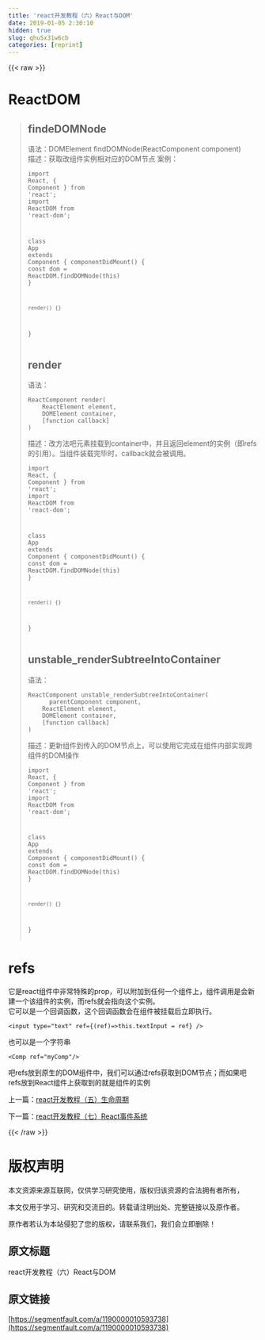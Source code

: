 ```yaml
---
title: 'react开发教程（六）React与DOM' 
date: 2019-01-05 2:30:10
hidden: true
slug: qhu5x31w6cb
categories: [reprint]
---
```


{{< raw >}}

                    
<h1 id="articleHeader0">ReactDOM</h1>
<blockquote>
<h2 id="articleHeader1">findeDOMNode</h2>
<p>语法：DOMElement findDOMNode(ReactComponent component)<br>描述：获取改组件实例相对应的DOM节点 案例：</p>
<div class="widget-codetool" style="display:none;">
      <div class="widget-codetool--inner">
      <span class="selectCode code-tool" data-toggle="tooltip" data-placement="top" title="" data-original-title="全选"></span>
      <span type="button" class="copyCode code-tool" data-toggle="tooltip" data-placement="top" data-clipboard-text="import React, { Component } from 'react';
import ReactDOM from 'react-dom';

class App extends Component {
    componentDidMount() {
        const dom = ReactDOM.findDOMNode(this)
    }
    
    render() {}
}
" title="" data-original-title="复制"></span>
      <span type="button" class="saveToNote code-tool" data-toggle="tooltip" data-placement="top" title="" data-original-title="放进笔记"></span>
      </div>
      </div><pre class="hljs scala"><code><span class="hljs-keyword">import</span> <span class="hljs-type">React</span>, { <span class="hljs-type">Component</span> } from <span class="hljs-symbol">'reac</span>t';
<span class="hljs-keyword">import</span> <span class="hljs-type">ReactDOM</span> from <span class="hljs-symbol">'react</span>-dom';

<span class="hljs-class"><span class="hljs-keyword">class</span> <span class="hljs-title">App</span> <span class="hljs-keyword">extends</span> <span class="hljs-title">Component</span> </span>{
    componentDidMount() {
        const dom = <span class="hljs-type">ReactDOM</span>.findDOMNode(<span class="hljs-keyword">this</span>)
    }
    
    render() {}
}
</code></pre>
<h2 id="articleHeader2">render</h2>
<p>语法：</p>
<div class="widget-codetool" style="display:none;">
      <div class="widget-codetool--inner">
      <span class="selectCode code-tool" data-toggle="tooltip" data-placement="top" title="" data-original-title="全选"></span>
      <span type="button" class="copyCode code-tool" data-toggle="tooltip" data-placement="top" data-clipboard-text="ReactComponent render(
    ReactElement element,
    DOMElement container,
    [function callback]
)" title="" data-original-title="复制"></span>
      <span type="button" class="saveToNote code-tool" data-toggle="tooltip" data-placement="top" title="" data-original-title="放进笔记"></span>
      </div>
      </div><pre class="hljs livecodeserver"><code>ReactComponent render(
    ReactElement <span class="hljs-keyword">element</span>,
    DOMElement container,
    [<span class="hljs-function"><span class="hljs-keyword">function</span> <span class="hljs-title">callback</span>]</span>
)</code></pre>
<p>描述：改方法吧元素挂载到container中，并且返回element的实例（即refs的引用）。当组件装载完毕时，callback就会被调用。</p>
<div class="widget-codetool" style="display:none;">
      <div class="widget-codetool--inner">
      <span class="selectCode code-tool" data-toggle="tooltip" data-placement="top" title="" data-original-title="全选"></span>
      <span type="button" class="copyCode code-tool" data-toggle="tooltip" data-placement="top" data-clipboard-text="import React, { Component } from 'react';
import ReactDOM from 'react-dom';

class App extends Component {
    componentDidMount() {
        const dom = ReactDOM.findDOMNode(this)
    }
    
    render() {}
}
" title="" data-original-title="复制"></span>
      <span type="button" class="saveToNote code-tool" data-toggle="tooltip" data-placement="top" title="" data-original-title="放进笔记"></span>
      </div>
      </div><pre class="hljs scala"><code><span class="hljs-keyword">import</span> <span class="hljs-type">React</span>, { <span class="hljs-type">Component</span> } from <span class="hljs-symbol">'reac</span>t';
<span class="hljs-keyword">import</span> <span class="hljs-type">ReactDOM</span> from <span class="hljs-symbol">'react</span>-dom';

<span class="hljs-class"><span class="hljs-keyword">class</span> <span class="hljs-title">App</span> <span class="hljs-keyword">extends</span> <span class="hljs-title">Component</span> </span>{
    componentDidMount() {
        const dom = <span class="hljs-type">ReactDOM</span>.findDOMNode(<span class="hljs-keyword">this</span>)
    }
    
    render() {}
}
</code></pre>
<h2 id="articleHeader3">unstable_renderSubtreeIntoContainer</h2>
<p>语法：</p>
<div class="widget-codetool" style="display:none;">
      <div class="widget-codetool--inner">
      <span class="selectCode code-tool" data-toggle="tooltip" data-placement="top" title="" data-original-title="全选"></span>
      <span type="button" class="copyCode code-tool" data-toggle="tooltip" data-placement="top" data-clipboard-text="ReactComponent unstable_renderSubtreeIntoContainer(
      parentComponent component,
    ReactElement element,
    DOMElement container,
    [function callback]
)" title="" data-original-title="复制"></span>
      <span type="button" class="saveToNote code-tool" data-toggle="tooltip" data-placement="top" title="" data-original-title="放进笔记"></span>
      </div>
      </div><pre class="hljs livecodeserver"><code>ReactComponent unstable_renderSubtreeIntoContainer(
      parentComponent component,
    ReactElement <span class="hljs-keyword">element</span>,
    DOMElement container,
    [<span class="hljs-function"><span class="hljs-keyword">function</span> <span class="hljs-title">callback</span>]</span>
)</code></pre>
<p>描述：更新组件到传入的DOM节点上，可以使用它完成在组件内部实现跨组件的DOM操作</p>
<div class="widget-codetool" style="display:none;">
      <div class="widget-codetool--inner">
      <span class="selectCode code-tool" data-toggle="tooltip" data-placement="top" title="" data-original-title="全选"></span>
      <span type="button" class="copyCode code-tool" data-toggle="tooltip" data-placement="top" data-clipboard-text="import React, { Component } from 'react';
import ReactDOM from 'react-dom';

class App extends Component {
    componentDidMount() {
        const dom = ReactDOM.findDOMNode(this)
    }
    
    render() {}
}
" title="" data-original-title="复制"></span>
      <span type="button" class="saveToNote code-tool" data-toggle="tooltip" data-placement="top" title="" data-original-title="放进笔记"></span>
      </div>
      </div><pre class="hljs scala"><code><span class="hljs-keyword">import</span> <span class="hljs-type">React</span>, { <span class="hljs-type">Component</span> } from <span class="hljs-symbol">'reac</span>t';
<span class="hljs-keyword">import</span> <span class="hljs-type">ReactDOM</span> from <span class="hljs-symbol">'react</span>-dom';

<span class="hljs-class"><span class="hljs-keyword">class</span> <span class="hljs-title">App</span> <span class="hljs-keyword">extends</span> <span class="hljs-title">Component</span> </span>{
    componentDidMount() {
        const dom = <span class="hljs-type">ReactDOM</span>.findDOMNode(<span class="hljs-keyword">this</span>)
    }
    
    render() {}
}
</code></pre>
</blockquote>
<h1 id="articleHeader4">refs</h1>
<p>它是react组件中非常特殊的prop，可以附加到任何一个组件上，组件调用是会新建一个该组件的实例，而refs就会指向这个实例。<br>它可以是一个回调函数，这个回调函数会在组件被挂载后立即执行。</p>
<div class="widget-codetool" style="display:none;">
      <div class="widget-codetool--inner">
      <span class="selectCode code-tool" data-toggle="tooltip" data-placement="top" title="" data-original-title="全选"></span>
      <span type="button" class="copyCode code-tool" data-toggle="tooltip" data-placement="top" data-clipboard-text="<input type=&quot;text&quot; ref={(ref)=>this.textInput = ref} />
" title="" data-original-title="复制"></span>
      <span type="button" class="saveToNote code-tool" data-toggle="tooltip" data-placement="top" title="" data-original-title="放进笔记"></span>
      </div>
      </div><pre class="hljs verilog"><code>&lt;<span class="hljs-keyword">input</span> <span class="hljs-keyword">type</span>=<span class="hljs-string">"text"</span> <span class="hljs-keyword">ref</span>={(<span class="hljs-keyword">ref</span>)=&gt;<span class="hljs-keyword">this</span><span class="hljs-variable">.textInput</span> = <span class="hljs-keyword">ref</span>} /&gt;
</code></pre>
<p>也可以是一个字符串</p>
<div class="widget-codetool" style="display:none;">
      <div class="widget-codetool--inner">
      <span class="selectCode code-tool" data-toggle="tooltip" data-placement="top" title="" data-original-title="全选"></span>
      <span type="button" class="copyCode code-tool" data-toggle="tooltip" data-placement="top" data-clipboard-text="<Comp ref=&quot;myComp&quot;/>
" title="" data-original-title="复制"></span>
      <span type="button" class="saveToNote code-tool" data-toggle="tooltip" data-placement="top" title="" data-original-title="放进笔记"></span>
      </div>
      </div><pre class="hljs applescript"><code>&lt;Comp <span class="hljs-keyword">ref</span>=<span class="hljs-string">"myComp"</span>/&gt;
</code></pre>
<p>吧refs放到原生的DOM组件中，我们可以通过refs获取到DOM节点；而如果吧refs放到React组件上获取到的就是组件的实例</p>
<p>上一篇：<a href="https://segmentfault.com/a/1190000009153245">react开发教程（五）生命周期</a></p>
<p>下一篇：<a href="https://segmentfault.com/a/1190000010596244" target="_blank">react开发教程（七）React事件系统</a></p>

                
{{< /raw >}}

# 版权声明
本文资源来源互联网，仅供学习研究使用，版权归该资源的合法拥有者所有，

本文仅用于学习、研究和交流目的。转载请注明出处、完整链接以及原作者。

原作者若认为本站侵犯了您的版权，请联系我们，我们会立即删除！

## 原文标题
react开发教程（六）React与DOM

## 原文链接
[https://segmentfault.com/a/1190000010593738](https://segmentfault.com/a/1190000010593738)

